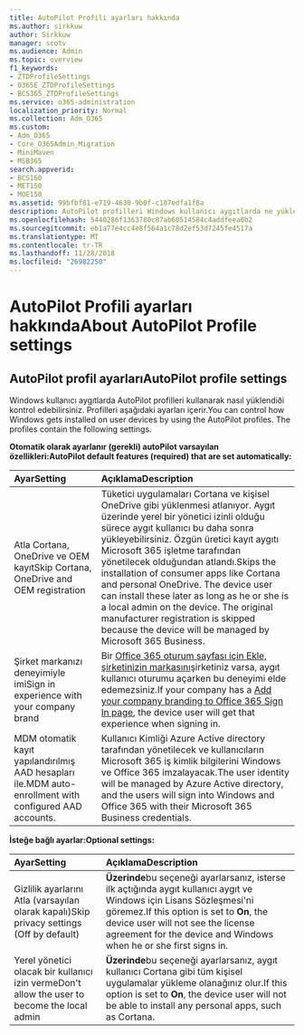 ```yaml
---
title: AutoPilot Profili ayarları hakkında
ms.author: sirkkuw
author: Sirkkuw
manager: scotv
ms.audience: Admin
ms.topic: overview
f1_keywords:
- ZTDProfileSettings
- O365E_ZTDProfileSettings
- BCS365_ZTDProfileSettings
ms.service: o365-administration
localization_priority: Normal
ms.collection: Adm_O365
ms.custom:
- Adm_O365
- Core_O365Admin_Migration
- MiniMaven
- MSB365
search.appverid:
- BCS160
- MET150
- MOE150
ms.assetid: 99bfbf81-e719-4630-9b0f-c187edfa1f8a
description: AutoPilot profilleri Windows kullanıcı aygıtlarda ne yüklendiði denetlemenize yardımcı olur. Varsayılan profilleri içerir ve isteğe bağlı ayarlar Cortana yükleme atlamak istiyor.
ms.openlocfilehash: 5440286f1363780c87ab60514584c4addfeea0b2
ms.sourcegitcommit: eb1a77e4cc4e8f564a1c78d2ef53d7245fe4517a
ms.translationtype: MT
ms.contentlocale: tr-TR
ms.lasthandoff: 11/28/2018
ms.locfileid: "26982250"
---
```

# <a name="about-autopilot-profile-settings"></a><span data-ttu-id="75d63-104">AutoPilot Profili ayarları hakkında</span><span class="sxs-lookup"><span data-stu-id="75d63-104">About AutoPilot Profile settings</span></span>

## <a name="autopilot-profile-settings"></a><span data-ttu-id="75d63-105">AutoPilot profil ayarları</span><span class="sxs-lookup"><span data-stu-id="75d63-105">AutoPilot profile settings</span></span>

<span data-ttu-id="75d63-p102">Windows kullanıcı aygıtlarda AutoPilot profilleri kullanarak nasıl yüklendiði kontrol edebilirsiniz. Profilleri aşağıdaki ayarları içerir.</span><span class="sxs-lookup"><span data-stu-id="75d63-p102">You can control how Windows gets installed on user devices by using the AutoPilot profiles. The profiles contain the following settings.</span></span>
  
 <span data-ttu-id="75d63-108">**Otomatik olarak ayarlanır (gerekli) autoPilot varsayılan özellikleri:**</span><span class="sxs-lookup"><span data-stu-id="75d63-108">**AutoPilot default features (required) that are set automatically:**</span></span>
  
|<span data-ttu-id="75d63-109">**Ayar**</span><span class="sxs-lookup"><span data-stu-id="75d63-109">**Setting**</span></span>|<span data-ttu-id="75d63-110">**Açıklama**</span><span class="sxs-lookup"><span data-stu-id="75d63-110">**Description**</span></span>|
|:-----|:-----|
|<span data-ttu-id="75d63-111">Atla Cortana, OneDrive ve OEM kayıt</span><span class="sxs-lookup"><span data-stu-id="75d63-111">Skip Cortana, OneDrive and OEM registration</span></span>  <br/> |<span data-ttu-id="75d63-p103">Tüketici uygulamaları Cortana ve kişisel OneDrive gibi yüklenmesi atlanıyor. Aygıt üzerinde yerel bir yönetici izinli olduğu sürece aygıt kullanıcı bu daha sonra yükleyebilirsiniz. Özgün üretici kayıt aygıtı Microsoft 365 işletme tarafından yönetilecek olduğundan atlandı.</span><span class="sxs-lookup"><span data-stu-id="75d63-p103">Skips the installation of consumer apps like Cortana and personal OneDrive. The device user can install these later as long as he or she is a local admin on the device. The original manufacturer registration is skipped because the device will be managed by Microsoft 365 Business.</span></span>  <br/> |
|<span data-ttu-id="75d63-115">Şirket markanızı deneyimiyle imi</span><span class="sxs-lookup"><span data-stu-id="75d63-115">Sign in experience with your company brand</span></span>  <br/> |<span data-ttu-id="75d63-116">Bir [Office 365 oturum sayfası için Ekle, şirketinizin markasını](https://support.office.com/article/a1229cdb-ce19-4da5-90c7-2b9b146aef0a)şirketiniz varsa, aygıt kullanıcı oturumu açarken bu deneyimi elde edemezsiniz.</span><span class="sxs-lookup"><span data-stu-id="75d63-116">If your company has a [Add your company branding to Office 365 Sign In page](https://support.office.com/article/a1229cdb-ce19-4da5-90c7-2b9b146aef0a), the device user will get that experience when signing in.</span></span>  <br/> |
|<span data-ttu-id="75d63-117">MDM otomatik kayıt yapılandırılmış AAD hesapları ile.</span><span class="sxs-lookup"><span data-stu-id="75d63-117">MDM auto-enrollment with configured AAD accounts.</span></span>  <br/> |<span data-ttu-id="75d63-118">Kullanıcı Kimliği Azure Active directory tarafından yönetilecek ve kullanıcıların Microsoft 365 iş kimlik bilgilerini Windows ve Office 365 imzalayacak.</span><span class="sxs-lookup"><span data-stu-id="75d63-118">The user identity will be managed by Azure Active directory, and the users will sign into Windows and Office 365 with their Microsoft 365 Business credentials.</span></span>  <br/> |
   
 <span data-ttu-id="75d63-119">**İsteğe bağlı ayarlar:**</span><span class="sxs-lookup"><span data-stu-id="75d63-119">**Optional settings:**</span></span>
  
|<span data-ttu-id="75d63-120">**Ayar**</span><span class="sxs-lookup"><span data-stu-id="75d63-120">**Setting**</span></span>|<span data-ttu-id="75d63-121">**Açıklama**</span><span class="sxs-lookup"><span data-stu-id="75d63-121">**Description**</span></span>|
|:-----|:-----|
|<span data-ttu-id="75d63-122">Gizlilik ayarlarını Atla (varsayılan olarak kapalı)</span><span class="sxs-lookup"><span data-stu-id="75d63-122">Skip privacy settings (Off by default)</span></span>  <br/> |<span data-ttu-id="75d63-123">**Üzerinde**bu seçeneği ayarlarsanız, isterse ilk açtığında aygıt kullanıcı aygıt ve Windows için Lisans Sözleşmesi'ni göremez.</span><span class="sxs-lookup"><span data-stu-id="75d63-123">If this option is set to **On**, the device user will not see the license agreement for the device and Windows when he or she first signs in.</span></span>  <br/> |
|<span data-ttu-id="75d63-124">Yerel yönetici olacak bir kullanıcı izin verme</span><span class="sxs-lookup"><span data-stu-id="75d63-124">Don't allow the user to become the local admin</span></span>  <br/> |<span data-ttu-id="75d63-125">**Üzerinde**bu seçeneği ayarlarsanız, aygıt kullanıcı Cortana gibi tüm kişisel uygulamalar yükleme olanağınız olur.</span><span class="sxs-lookup"><span data-stu-id="75d63-125">If this option is set to **On**, the device user will not be able to install any personal apps, such as Cortana.</span></span>  <br/> |
   
